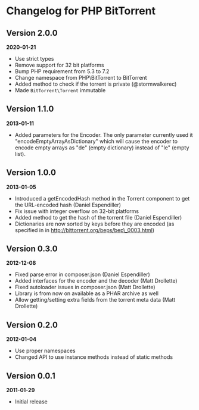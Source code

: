 Changelog for PHP BitTorrent
============================

Version 2.0.0
-------------
__2020-01-21__

* Use strict types
* Remove support for 32 bit platforms
* Bump PHP requirement from 5.3 to 7.2
* Change namespace from PHP\BitTorrent to BitTorrent
* Added method to check if the torrent is private (@stormwalkerec)
* Made `BitTorrent\Torrent` immutable

Version 1.1.0
-------------
__2013-01-11__

* Added parameters for the Encoder. The only parameter currently used it "encodeEmptyArrayAsDictionary" which will cause the encoder to encode empty arrays as "de" (empty dictionary) instead of "le" (empty list).

Version 1.0.0
-------------
__2013-01-05__

* Introduced a getEncodedHash method in the Torrent component to get the URL-encoded hash (Daniel Espendiller)
* Fix issue with integer overflow on 32-bit platforms
* Added method to get the hash of the torrent file (Daniel Espendiller)
* Dictionaries are now sorted by keys before they are encoded (as specified in in http://bittorrent.org/beps/bep\_0003.html)

Version 0.3.0
-------------
__2012-12-08__

* Fixed parse error in composer.json (Daniel Espendiller)
* Added interfaces for the encoder and the decoder (Matt Drollette)
* Fixed autoloader issues in composer.json (Matt Drollette)
* Library is from now on available as a PHAR archive as well
* Allow getting/setting extra fields from the torrent meta data (Matt Drollette)

Version 0.2.0
-------------
__2012-01-04__

* Use proper namespaces
* Changed API to use instance methods instead of static methods

Version 0.0.1
-------------
__2011-01-29__

* Initial release
